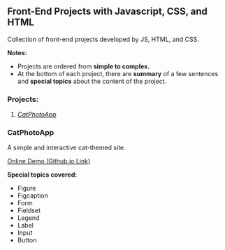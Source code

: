 <h2>Front-End Projects with Javascript, CSS, and HTML</h2>

<p>Collection of front-end projects developed by JS, HTML, and CSS.</p>

<strong>Notes:</strong>
<ul>
    <!-- Notes for collection -->
    <li>
        Projects are ordered from <b>simple to complex.</b>
    </li>
    <li>
        At the bottom of each project, there are <b>summary</b> of a few sentences and <b>special topics</b> about the content of the project.
    </li>
</ul>

<h3>Projects:</h3>
<ol>
    <!-- Project names -->
    <li>
    <a href="#CatPhotoApp"><i>CatPhotoApp</i></a>
    </li>
</ol>

<!-- Project Sections -->
<h3 id="CatPhotoApp">CatPhotoApp</h3>
    <p>
    A simple and interactive cat-themed site.
    </p>
    <p><a href="https://github.com/eraybek/front-end-projects" rel="nofollow">Online Demo (Github.io Link)</a></p>
    <p><strong>Special topics covered:</strong></p>
<ul>
<!-- Special topics -->
    <li>
        Figure
    </li>
    <li>
        Figcaption
    </li>
    <li>
        Form
    </li>
    <li>
        Fieldset
    </li>
    <li>
        Legend
    </li>
    <li>
        Label
    </li>
    <li>
        Input
    </li>
    <li>
        Button
    </li>
</ul>
<br>

